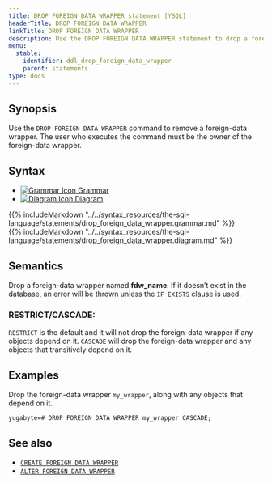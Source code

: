 ```yaml
---
title: DROP FOREIGN DATA WRAPPER statement [YSQL]
headerTitle: DROP FOREIGN DATA WRAPPER
linkTitle: DROP FOREIGN DATA WRAPPER
description: Use the DROP FOREIGN DATA WRAPPER statement to drop a foreign-data wrapper.
menu:
  stable:
    identifier: ddl_drop_foreign_data_wrapper
    parent: statements
type: docs
---
```


## Synopsis

Use the `DROP FOREIGN DATA WRAPPER` command to remove a foreign-data wrapper. The user who executes the command must be the owner of the foreign-data wrapper.

## Syntax

<ul class="nav nav-tabs nav-tabs-yb">
  <li >
    <a href="#grammar" class="nav-link active" id="grammar-tab" data-toggle="tab" role="tab" aria-controls="grammar" aria-selected="true">
      <img src="/icons/file-lines.svg" alt="Grammar Icon">
      Grammar
    </a>
  </li>
  <li>
    <a href="#diagram" class="nav-link" id="diagram-tab" data-toggle="tab" role="tab" aria-controls="diagram" aria-selected="false">
      <img src="/icons/diagram.svg" alt="Diagram Icon">
      Diagram
    </a>
  </li>
</ul>

<div class="tab-content">
  <div id="grammar" class="tab-pane fade show active" role="tabpanel" aria-labelledby="grammar-tab">
  {{% includeMarkdown "../../syntax_resources/the-sql-language/statements/drop_foreign_data_wrapper.grammar.md" %}}
  </div>
  <div id="diagram" class="tab-pane fade" role="tabpanel" aria-labelledby="diagram-tab">
  {{% includeMarkdown "../../syntax_resources/the-sql-language/statements/drop_foreign_data_wrapper.diagram.md" %}}
  </div>
</div>

## Semantics

Drop a foreign-data wrapper named **fdw_name**. If it doesn’t exist in the database, an error will be thrown unless the `IF EXISTS` clause is used.

### RESTRICT/CASCADE:
`RESTRICT` is the default and it will not drop the foreign-data wrapper if any objects depend on it.
`CASCADE` will drop the foreign-data wrapper and any objects that transitively depend on it.

## Examples

Drop the foreign-data wrapper `my_wrapper`, along with any objects that depend on it.

```plpgsql
yugabyte=# DROP FOREIGN DATA WRAPPER my_wrapper CASCADE;
```
## See also

- [`CREATE FOREIGN DATA WRAPPER`](../ddl_create_foreign_data_wrapper/)
- [`ALTER FOREIGN DATA WRAPPER`](../ddl_alter_foreign_data_wrapper/)
